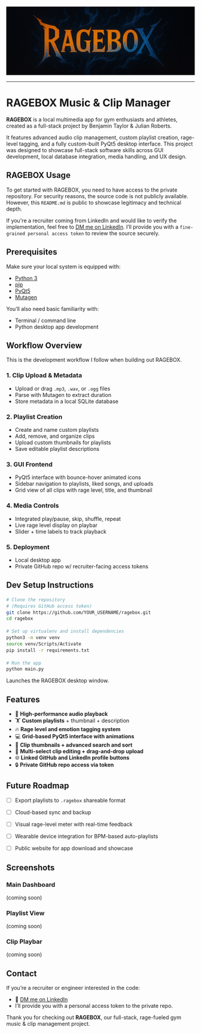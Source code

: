 <p>
  <img src="ragebox_logo.png"/>
</p>

---

# RAGEBOX Music & Clip Manager

**RAGEBOX** is a local multimedia app for gym enthusiasts and athletes, created as a full-stack project by Benjamin Taylor & Julian Roberts.

It features advanced audio clip management, custom playlist creation, rage-level tagging, and a fully custom-built PyQt5 desktop interface. This project was designed to showcase full-stack software skills across GUI development, local database integration, media handling, and UX design.

## RAGEBOX Usage

To get started with RAGEBOX, you need to have access to the private repository. For security reasons, the source code is not publicly available. However, this `README.md` is public to showcase legitimacy and technical depth.

If you're a recruiter coming from LinkedIn and would like to verify the implementation, feel free to [DM me on LinkedIn](https://www.linkedin.com/in/btayl106). I’ll provide you with a `fine-grained personal access token` to review the source securely.





## Prerequisites

Make sure your local system is equipped with:

- [Python 3](https://www.python.org/downloads/)
- [pip](https://pip.pypa.io/en/stable/)
- [PyQt5](https://pypi.org/project/PyQt5/)
- [Mutagen](https://pypi.org/project/mutagen/)

You’ll also need basic familiarity with:

- Terminal / command line
- Python desktop app development





## Workflow Overview

This is the development workflow I follow when building out RAGEBOX.

### 1. Clip Upload & Metadata
- Upload or drag `.mp3`, `.wav`, or `.ogg` files
- Parse with Mutagen to extract duration
- Store metadata in a local SQLite database

### 2. Playlist Creation
- Create and name custom playlists
- Add, remove, and organize clips
- Upload custom thumbnails for playlists
- Save editable playlist descriptions

### 3. GUI Frontend
- PyQt5 interface with bounce-hover animated icons
- Sidebar navigation to playlists, liked songs, and uploads
- Grid view of all clips with rage level, title, and thumbnail

### 4. Media Controls
- Integrated play/pause, skip, shuffle, repeat
- Live rage level display on playbar
- Slider + time labels to track playback

### 5. Deployment
- Local desktop app
- Private GitHub repo w/ recruiter-facing access tokens





## Dev Setup Instructions

```bash
# Clone the repository
# (Requires GitHub access token)
git clone https://github.com/YOUR_USERNAME/ragebox.git
cd ragebox

# Set up virtualenv and install dependencies
python3 -m venv venv
source venv/Scripts/Activate
pip install -r requirements.txt

# Run the app
python main.py
```
Launches the RAGEBOX desktop window.





## Features

- 🎵 **High-performance audio playback**
- 🏋️ **Custom playlists** + thumbnail + description
- 🔥 **Rage level and emotion tagging system**
- 💻 **Grid-based PyQt5 interface with animations**
- 📸 **Clip thumbnails + advanced search and sort**
- 🧠 **Multi-select clip editing + drag-and-drop upload**
- 🌐 **Linked GitHub and LinkedIn profile buttons**
- 🔒 **Private GitHub repo access via token**





## Future Roadmap

- [ ] Export playlists to `.ragebox` shareable format
- [ ] Cloud-based sync and backup
- [ ] Visual rage-level meter with real-time feedback
- [ ] Wearable device integration for BPM-based auto-playlists
- [ ] Public website for app download and showcase





## Screenshots

### Main Dashboard
(coming soon)

### Playlist View
(coming soon)

### Clip Playbar
(coming soon)



## Contact

If you’re a recruiter or engineer interested in the code:
- 🔗 [DM me on LinkedIn](https://www.linkedin.com/in/btayl106)
- I’ll provide you with a personal access token to the private repo.

Thank you for checking out **RAGEBOX**, our full-stack, rage-fueled gym music & clip management project.
